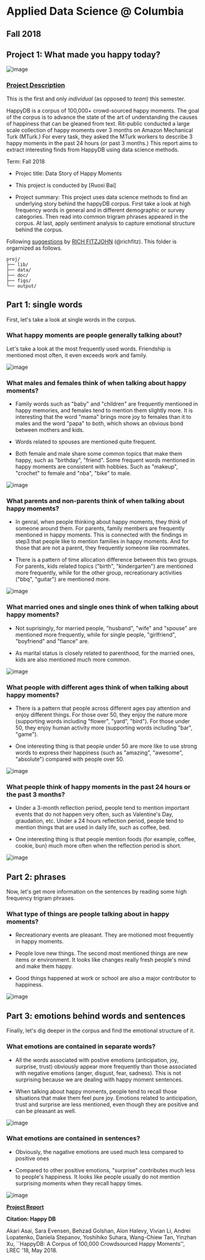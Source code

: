 # Applied Data Science @ Columbia
## Fall 2018
## Project 1: What made you happy today?

![image](figs/title.jpeg)

### [Project Description](doc/)
This is the first and only *individual* (as opposed to *team*) this semester. 

HappyDB is a corpus of 100,000+ crowd-sourced happy moments. The goal of the corpus is to advance the state of the art of understanding the causes of happiness that can be gleaned from text. Rit-public conducted a large scale collection of happy moments over 3 months on Amazon Mechanical Turk (MTurk.) For every task, they asked the MTurk workers to describe 3 happy moments in the past 24 hours (or past 3 months.) This report aims to extract interesting finds from HappyDB using data science methods.

Term: Fall 2018

+ Projec title: Data Story of Happy Moments

+ This project is conducted by [Ruoxi Bai]

+ Project summary: This project uses data science methods to find an underlying story behind the happyDB corpus. First take a look at high frequency words in general and in different demographic or survey categories. Then read into common trigram phrases appeared in the corpus. At last, apply sentiment analysis to capture emotional structure behind the corpus.

Following [suggestions](http://nicercode.github.io/blog/2013-04-05-projects/) by [RICH FITZJOHN](http://nicercode.github.io/about/#Team) (@richfitz). This folder is orgarnized as follows.

```
proj/
├── lib/
├── data/
├── doc/
├── figs/
└── output/
```
## Part 1: single words

First, let's take a look at single words in the corpus.

### What happy moments are people generally talking about?

Let's take a look at the most frequently used words. Friendship is mentioned most often, it even exceeds work and family.

![image](figs/nounCount.jpg)

### What males and females think of when talking about happy moments?

+ Family words such as "baby" and "children" are frequently mentioned in happy memories, and females tend to mention them slightly more. It is interesting that the word "mama" brings more joy to females than it to males and the word "papa" to both, which shows an obvious bond between mothers and kids.

+ Words related to spouses are mentioned quite frequent.

+ Both female and male share some common topics that make them happy, such as "birthday", "friend". Some frequent words mentioned in happy moments are consistent with hobbies. Such as "makeup", "crochet" to female and "nba", "bike" to male.

![image](figs/gender.jpg)

### What parents and non-parents think of when talking about happy moments?

+ In genral, when people thinking about happy moments, they think of someone around them. For parents, family members are frequently mentioned in happy moments. This is connected with the findings in step3 that people like to mention families in happy moments. And for those that are not a parent, they frequently someone like roommates.

+ There is a pattern of time allocation difference between this two groups. For parents, kids related topics ("birth", "kindergarten") are mentioned more frequently, while for the other group, recreationary activities ("bbq", "guitar") are mentioned more.

![image](figs/parenthood.jpg)

### What married ones and single ones think of when talking about happy moments?

+ Not suprisingly, for married people, "husband", "wife" and "spouse" are mentioned more frequently, while for single people, "girlfriend", "boyfriend" and "fiance" are.

+ As marital status is closely related to parenthood, for the married ones, kids are also mentioned much more common.

![image](figs/marital.jpg)

### What people with different ages think of when talking about happy moments?

+ There is a pattern that people across different ages pay attention and enjoy different things. For those over 50, they enjoy the nature more (supporting words including "flower", "yard", "bird"). For those under 50, they enjoy human activity more (supporting words including "bar", "game").

+ One interesting thing is that people under 50 are more like to use strong words to express their happiness (such as "amazing", "awesome", "absolute") compared with people over 50.

![image](figs/age.jpg)

### What people think of happy moments in the past 24 hours or the past 3 months?

+ Under a 3-month reflection period, people tend to mention important events that do not happen very often, such as Valentine's Day, graudation, etc. Under a 24 hours reflection period, people tend to mention things that are used in daily life, such as coffee, bed.

+ One interesting thing is that people mention foods (for example, coffee, cookie, bun) much more often when the reflection period is short.

![image](figs/reflection.jpg)

## Part 2: phrases

Now, let's get more information on the sentences by reading some high frequency trigram phrases.

### What type of things are people talking about in happy moments?

+ Recreationary events are pleasant. They are motioned most frequently in happy moments.

+ People love new things. The second most mentioned things are new items or environment. It looks like changes really fresh people's mind and make them happy.

+ Good things happened at work or school are also a major contributor to happiness.

![image](figs/trigram.jpg)

## Part 3: emotions behind words and sentences

Finally, let's dig deeper in the corpus and find the emotional structure of it.

### What emotions are contained in separate words?

+ All the words associated with postive emotions (anticipation, joy, surprise, trust) obviously appear more frequently than those associated with negative emotions (anger, disgust, fear, sadness). This is not surprising because we are dealing with happy moment sentences.

+ When talking about happy moments, people tend to recall those situations that make them feel pure joy. Emotions related to anticipation, trust and surprise are less mentioned, even though they are positive and can be pleasant as well.

![image](figs/emoword.jpg)

### What emotions are contained in sentences?

+ Obviously, the nagative emotions are used much less compared to positive ones

+ Compared to other positive emotions, "surprise" contributes much less to people's happiness. It looks like people usually do not mention surprising moments when they recall happy times.

![image](figs/emosentence.jpg)

**[Project Report](https://github.com/TZstatsADS/Fall2018-Proj1-RxBai/blob/master/doc/Project1Submission.html)**

**Citation: Happy DB**

Akari Asai, Sara Evensen, Behzad Golshan, Alon Halevy, Vivian Li, Andrei Lopatenko, 
Daniela Stepanov, Yoshihiko Suhara, Wang-Chiew Tan, Yinzhan Xu, 
``HappyDB: A Corpus of 100,000 Crowdsourced Happy Moments'', LREC '18, May 2018.
